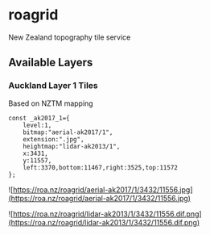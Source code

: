 # roagrid
New Zealand topography tile service

## Available Layers

### Auckland Layer 1 Tiles

Based on NZTM mapping

```
const _ak2017_1={
	level:1,
	bitmap:"aerial-ak2017/1",
	extension:".jpg",
	heightmap:"lidar-ak2013/1",
	x:3431,
	y:11557,
	left:3370,bottom:11467,right:3525,top:11572
};
```

![https://roa.nz/roagrid/aerial-ak2017/1/3432/11556.jpg](https://roa.nz/roagrid/aerial-ak2017/1/3432/11556.jpg)

![https://roa.nz/roagrid/lidar-ak2013/1/3432/11556.dif.png](https://roa.nz/roagrid/lidar-ak2013/1/3432/11556.dif.png)
